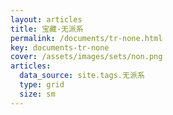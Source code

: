 ```yaml
---
layout: articles
title: 宝藏-无派系
permalink: /documents/tr-none.html
key: documents-tr-none
cover: /assets/images/sets/non.png
articles:
  data_source: site.tags.无派系
  type: grid
  size: sm
---
```


